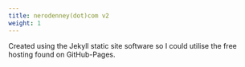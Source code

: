 ```yaml
---
title: nerodenney(dot)com v2
weight: 1
---
```


Created using the Jekyll static site software so I could utilise the free hosting found on GitHub-Pages.